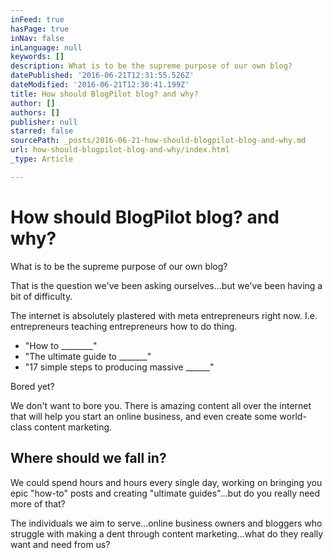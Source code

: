 ```yaml
---
inFeed: true
hasPage: true
inNav: false
inLanguage: null
keywords: []
description: What is to be the supreme purpose of our own blog?
datePublished: '2016-06-21T12:31:55.526Z'
dateModified: '2016-06-21T12:30:41.199Z'
title: How should BlogPilot blog? and why?
author: []
authors: []
publisher: null
starred: false
sourcePath: _posts/2016-06-21-how-should-blogpilot-blog-and-why.md
url: how-should-blogpilot-blog-and-why/index.html
_type: Article

---
```

# How should BlogPilot blog? and why?

What is to be the supreme purpose of our own blog?

That is the question we've been asking ourselves...but we've been having a bit of difficulty. 

The internet is absolutely plastered with meta entrepreneurs right now. I.e. entrepreneurs teaching entrepreneurs how to do thing. 

* "How to \_\_\_\_\_\_\_\_"
* "The ultimate guide to \_\_\_\_\_\_\_"
* "17 simple steps to producing massive \_\_\_\_\_\_"

Bored yet?

We don't want to bore you. There is amazing content all over the internet that will help you start an online business, and even create some world-class content marketing.

## Where should we fall in?

We could spend hours and hours every single day, working on bringing you epic "how-to" posts and creating "ultimate guides"...but do you really need more of that?

The individuals we aim to serve...online business owners and bloggers who struggle with making a dent through content marketing...what do they really want and need from us?